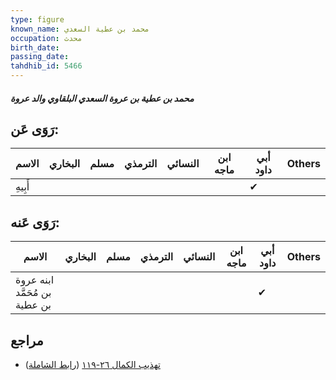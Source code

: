 ```yaml
---
type: figure
known_name: محمد بن عطية السعدي
occupation: محدث
birth_date:
passing_date:
tahdhib_id: 5466
---
```

##### محمد بن عطية بن عروة السعدي البلقاوي والد عروة

## رَوَى عَن:
| الاسم   | البخاري | مسلم | الترمذي | النسائي | ابن ماجه | أبي داود | Others |
| ------- | ------- | ---- | ------- | ------- | -------- | -------- | ------ |
| أَبِيهِ |         |      |         |         |          | ✔        |        |
## رَوَى عَنه:
| الاسم                         | البخاري | مسلم | الترمذي | النسائي | ابن ماجه | أبي داود | Others |
| ----------------------------- | ------- | ---- | ------- | ------- | -------- | -------- | ------ |
| ابنه عروة بن مُحَمَّد بن عطية |         |      |         |         |          | ✔        |        |
## مراجع
- [تهذيب الكمال ٢٦-١١٩](obsidian://open?vault=Tahdhib-al-Kamal&file=Figures/٥٤٦٦-محمد%20بن%20عطية%20بن%20عروة%20السعدي%20البلقاوي%20والد%20عروة) ([رابط الشاملة](https://shamela.ws/book/3722/13867))